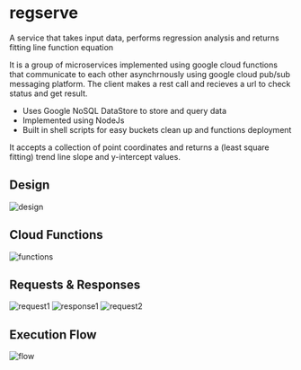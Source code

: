 # regserve
A service that takes input data, performs regression analysis and returns fitting line function equation

It is a group of microservices implemented using google cloud functions that communicate to each other asynchrnously using google cloud pub/sub messaging platform. The client makes a rest call and recieves a url to check status and get result. 

* Uses Google NoSQL DataStore to store and query data
* Implemented using NodeJs
* Built in shell scripts for easy buckets clean up and functions deployment

It accepts a collection of point coordinates and returns a (least square fitting) trend line slope and y-intercept values.

## Design

![design](https://drive.google.com/uc?id=1LXg5pgWB9jSBH3lRvz5JK5B4-7jLdwJm)

## Cloud Functions
![functions](https://drive.google.com/uc?id=1-4rRX9wSPCUvkSNrccpVmy24ObfDeulb)

## Requests & Responses
![request1](https://drive.google.com/uc?id=1xnRKsXEYzeGq2ppKcyOUIlJ2ui0ZF0--)
![response1](https://drive.google.com/uc?id=1r4-bVTm4VRRSoeWgTHutr-JX-o7QfvgW)
![request2](https://drive.google.com/uc?id=1lblm8un-vn3l7Yq5IgNBWvAep6BcaQGv)

## Execution Flow

![flow](https://drive.google.com/uc?id=1Tr6mcwu8FY09SqIUJeZ1MiD1hcYH2HC8)
